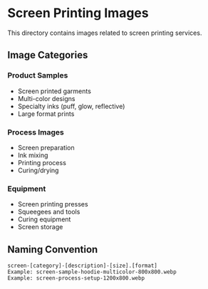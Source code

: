 # Screen Printing Images

This directory contains images related to screen printing services.

## Image Categories

### Product Samples
- Screen printed garments
- Multi-color designs
- Specialty inks (puff, glow, reflective)
- Large format prints

### Process Images
- Screen preparation
- Ink mixing
- Printing process
- Curing/drying

### Equipment
- Screen printing presses
- Squeegees and tools
- Curing equipment
- Screen storage

## Naming Convention
```
screen-[category]-[description]-[size].[format]
Example: screen-sample-hoodie-multicolor-800x800.webp
Example: screen-process-setup-1200x800.webp
```